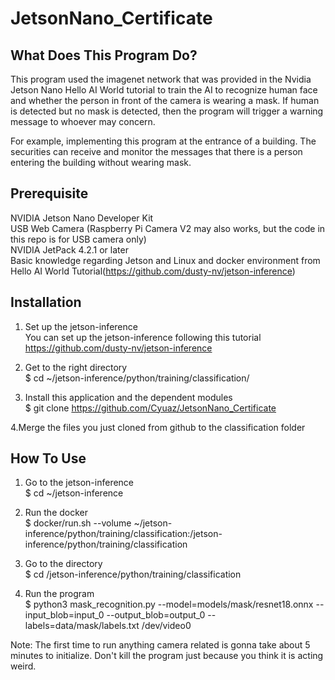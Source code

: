 # JetsonNano_Certificate

## What Does This Program Do?
This program used the imagenet network that was provided in the Nvidia Jetson Nano Hello AI World tutorial to train the AI to recognize human face and whether the person in front of the camera is wearing a mask. If human is detected but no mask is detected, then the program will trigger a warning message to whoever may concern.

For example, implementing this program at the entrance of a building. The securities can receive and monitor the messages that there is a person entering the building without wearing mask.

## Prerequisite
NVIDIA Jetson Nano Developer Kit\
USB Web Camera (Raspberry Pi Camera V2 may also works, but the code in this repo is for USB camera only)\
NVIDIA JetPack 4.2.1 or later\
Basic knowledge regarding Jetson and Linux and docker environment from Hello AI World Tutorial(https://github.com/dusty-nv/jetson-inference)

## Installation
1. Set up the jetson-inference\
You can set up the jetson-inference following this tutorial https://github.com/dusty-nv/jetson-inference

2. Get to the right directory\
$ cd ~/jetson-inference/python/training/classification/

3. Install this application and the dependent modules\
$ git clone https://github.com/Cyuaz/JetsonNano_Certificate

4.Merge the files you just cloned from github to the classification folder

## How To Use
1. Go to the jetson-inference\
$ cd ~/jetson-inference

2. Run the docker\
$  docker/run.sh --volume ~/jetson-inference/python/training/classification:/jetson-inference/python/training/classification

3. Go to the directory\
$ cd /jetson-inference/python/training/classification

4. Run the program\
$  python3 mask_recognition.py --model=models/mask/resnet18.onnx --input_blob=input_0 --output_blob=output_0 --labels=data/mask/labels.txt /dev/video0

Note: The first time to run anything camera related is gonna take about 5 minutes to initialize. Don't kill the program just because you think it is acting weird.


